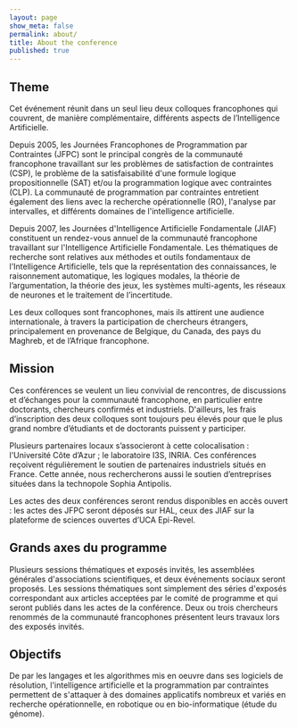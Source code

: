 ```yaml
---
layout: page
show_meta: false
permalink: about/
title: About the conference
published: true
---
```



## Theme 

Cet événement réunit dans un seul lieu deux colloques francophones qui couvrent, de manière complémentaire, différents aspects de l’Intelligence Artificielle.

Depuis 2005, les Journées Francophones de Programmation par Contraintes (JFPC) sont le principal congrès de la communauté francophone travaillant sur les problèmes de satisfaction de contraintes (CSP), le problème de la satisfaisabilité d'une formule logique propositionnelle (SAT) et/ou la programmation logique avec contraintes (CLP).
La communauté de programmation par contraintes entretient également des liens avec la recherche opérationnelle (RO), l'analyse par intervalles, et différents domaines de l'intelligence artificielle.


Depuis 2007, les Journées d'Intelligence Artificielle Fondamentale (JIAF) constituent un rendez-vous annuel de la communauté francophone travaillant sur l'Intelligence Artificielle Fondamentale. Les thématiques de recherche sont relatives aux méthodes et outils fondamentaux de l'Intelligence Artificielle, tels que la représentation des connaissances, le raisonnement automatique, les logiques modales, la théorie de l’argumentation, la théorie des jeux, les systèmes multi-agents, les réseaux de neurones et le traitement de l’incertitude.

Les deux colloques sont francophones, mais ils attirent une audience internationale, à travers la participation de chercheurs étrangers, principalement en provenance de Belgique, du Canada, des pays du Maghreb, et de l’Afrique francophone.



## Mission 

Ces conférences se veulent un lieu convivial de rencontres, de discussions et d’échanges pour la communauté francophone, en particulier entre doctorants, chercheurs confirmés et industriels.
D'ailleurs, les frais d’inscription des deux colloques sont toujours peu élevés pour que le plus grand nombre d’étudiants et de doctorants puissent y participer.

Plusieurs partenaires locaux s’associeront à cette colocalisation : l'Université Côte d’Azur ; le laboratoire I3S, INRIA.
Ces conférences reçoivent régulièrement le soutien de partenaires industriels situés en France. 
Cette année, nous rechercherons aussi le soutien d’entreprises situées dans la technopole Sophia Antipolis.

Les actes des deux conférences seront rendus disponibles en accès ouvert : les actes des JFPC seront déposés sur HAL, ceux des JIAF sur la plateforme de sciences ouvertes d’UCA Epi-Revel.

## Grands axes du programme

Plusieurs sessions thématiques et exposés invités, les assemblées générales d'associations scientifiques, et deux événements sociaux seront proposés.
Les sessions thématiques sont simplement des séries d'exposés correspondant aux articles acceptées par le comité de programme et qui seront publiés dans les actes de la conférence.
Deux ou trois chercheurs renommés de la communauté francophones présentent leurs travaux lors des exposés invités.


## Objectifs 

  De par les langages et les algorithmes mis en oeuvre dans ses logiciels de résolution, l'intelligence artificielle et la programmation par contraintes permettent de s'attaquer à des domaines applicatifs nombreux et variés en recherche opérationnelle, en robotique ou en bio-informatique (étude du génome).



